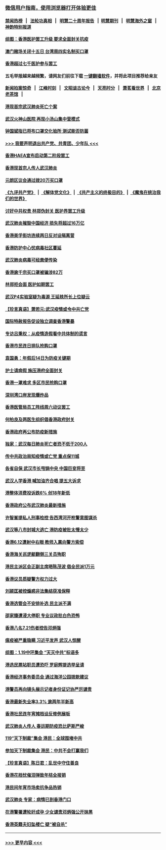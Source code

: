 ### [微信用户指南，使用浏览器打开体验更佳](https://github.com/gfw-breaker/banned-news1/blob/master/indexes/wechat-guide.md?t=0)
#### [禁闻热榜](热点新闻.md?t=0)  &nbsp;&nbsp;|&nbsp;&nbsp; [法轮功真相](https://github.com/gfw-breaker/truth/blob/master/README.md?t=0) &nbsp;&nbsp;|&nbsp;&nbsp; [明慧二十周年报告](https://github.com/gfw-breaker/mh-reports/blob/master/README.md?t=0) &nbsp;&nbsp;|&nbsp;&nbsp;[明慧期刊](https://github.com/gfw-breaker/mh-qikan) &nbsp;&nbsp;|&nbsp;&nbsp; [明慧海外之窗](https://github.com/gfw-breaker/mh-news/blob/master/README.md?t=0) &nbsp;&nbsp;|&nbsp;&nbsp; [神韵特别报道](https://github.com/gfw-breaker/mh-news/blob/master/shenyun.md?t=0)
#### [组图：香港医护罢工升级 要求全面封关抗疫](../pages/nsc415/n11844107.md?t=02051733) 
#### [澳门赌场关闭十五日 台湾周四实名制买口罩](../pages/nsc415/n11845083.md?t=02051733) 
#### [香港超过七千医护参与罢工](../pages/nsc415/n11845051.md?t=02051733) 
#### 五毛举报越来越频繁，请网友们前往下载 [一键翻墙软件](https://github.com/gfw-breaker/ssr-accounts)，并将此项目推荐给亲友
#### [新闻拍案惊奇](https://github.com/gfw-breaker/banned-news1/blob/master/pages/link4.md) &nbsp;&nbsp;|&nbsp;&nbsp; [江峰时刻](https://github.com/gfw-breaker/banned-news1/blob/master/pages/link4.md) &nbsp;&nbsp;|&nbsp;&nbsp; [文昭谈古论今](https://github.com/gfw-breaker/banned-news1/blob/master/pages/link4.md) &nbsp;&nbsp;|&nbsp;&nbsp; [天亮时分](https://github.com/gfw-breaker/banned-news1/blob/master/pages/link4.md) &nbsp;&nbsp;|&nbsp;&nbsp; [萧茗看世界](https://github.com/gfw-breaker/banned-news1/blob/master/pages/link4.md) &nbsp;&nbsp;|&nbsp;&nbsp; [北京老茶馆](https://github.com/gfw-breaker/banned-news1/blob/master/pages/link4.md) &nbsp;&nbsp;|&nbsp;&nbsp; 
#### [港现首宗武汉肺炎死亡个案](../pages/nsc415/n11844998.md?t=02051733) 
#### [武汉火神山医院 再现小汤山集中营模式](../pages/nsc415/n11844763.md?t=02051733) 
#### [钟国斌指已将布口罩交化验所 测试能否防菌](../pages/nsc415/n11842783.md?t=02051733) 
#### [>>> 我要声明退出共产党、共青团、少年队 <<<](https://github.com/begood0513/goodnews/blob/master/quit/letter.md) 
#### [香港HAEA宣布启动第二阶段罢工](../pages/nsc415/n11842723.md?t=02051733) 
#### [香港现首宗人传人武汉肺炎](../pages/nsc415/n11842766.md?t=02051733) 
#### [元朗区议会通过拨20万买口罩](../pages/nsc415/n11842754.md?t=02051733) 
#### [《九评共产党》](https://github.com/begood0513/9ping.md/blob/master/README.md) &nbsp;|&nbsp; [《解体党文化》](../../../../jtdwh.md/blob/master/README.md)  &nbsp;|&nbsp; [《共产主义的终极目的》](../../../../gczydzjmd.md/blob/master/README.md) &nbsp;|&nbsp; [《魔鬼在统治我们的世界》](../../../../mgztzwmdsj.md/blob/master/README.md) 
#### [讨好中共权贵 林郑伪封关 医护界罢工升级](../pages/nsc415/n11842359.md?t=02051733) 
#### [武汉肺炎摧毁中国经济 损失将超过16万亿](../pages/nsc415/n11839723.md?t=02051733) 
#### [香港美孚街坊连续两日反对设隔离营](../pages/nsc415/n11839962.md?t=02051733) 
#### [香港防护中心忧病毒社区蔓延](../pages/nsc415/n11839933.md?t=02051733) 
#### [武汉肺炎病毒可经粪便传染](../pages/nsc415/n11839939.md?t=02051733) 
#### [香港逾千宗买口罩被骗涉82万](../pages/nsc415/n11839914.md?t=02051733) 
#### [林郑拒会面 医护如期罢工](../pages/nsc415/n11839892.md?t=02051733) 
#### [武汉P4实验室疑为毒源 王延轶所长上位疑云](../pages/nsc415/n11835543.md?t=02051733) 
#### [【珍言真语】萧若元:武汉疫情或令中共亡党](../pages/nsc415/n11829394.md?t=02051733) 
#### [国际特赦报告促设独立调查香港警暴](../pages/nsc415/n11833845.md?t=02051733) 
#### [专访吕秉权：从疫情造假看中共体制的谎言](../pages/nsc415/n11833813.md?t=02051733) 
#### [香港市民连日排队抢购口罩](../pages/nsc415/n11833794.md?t=02051733) 
#### [袁国勇：年假后14日为防疫关键期](../pages/nsc415/n11831088.md?t=02051733) 
#### [护士请病假 施压港府全面封关](../pages/nsc415/n11831030.md?t=02051733) 
#### [香港一罩难求 多区市民抢购口罩](../pages/nsc415/n11831002.md?t=02051733) 
#### [深圳湾口岸发现爆炸品](../pages/nsc415/n11828802.md?t=02051733) 
#### [香港医管局员工阵线周六动议罢工](../pages/nsc415/n11828762.md?t=02051733) 
#### [何柏良及两医生组织倡香港政府封关](../pages/nsc415/n11828749.md?t=02051733) 
#### [香港政府再公布防疫新措施](../pages/nsc415/n11828716.md?t=02051733) 
#### [独家：武汉每日肺炎死亡者恐不低于200人](../pages/nsc415/n11828240.md?t=02051733) 
#### [传中共政治局知疫情或亡党 重点保11城](../pages/nsc415/n11828145.md?t=02051733) 
#### [各省自保 武汉市长甩锅中央 中国巨变将至](../pages/nsc415/n11828021.md?t=02051733) 
#### [武汉人学香港 喊加油齐合唱 提五大诉求](../pages/nsc415/n11827046.md?t=02051733) 
#### [港整体消费投诉跌6% 创18年新低](../pages/nsc415/n11817280.md?t=02051733) 
#### [香港政府公布武汉肺炎最新措施](../pages/nsc415/n11817152.md?t=02051733) 
#### [许智峯提私人刑事检控 告西湾河开枪警意图谋杀](../pages/nsc415/n11817132.md?t=02051733) 
#### [武汉等八市封城大逃亡 港防疫被批太慢太少](../pages/nsc415/n11817058.md?t=02051733) 
#### [香港6.12遭射中右眼 教师入禀向警方索偿](../pages/nsc415/n11814678.md?t=02051733) 
#### [香港海关巡逻艇翻侧三关员殉职](../pages/nsc415/n11814604.md?t=02051733) 
#### [港民主派区会正副主席晤陈茂波 倡全民派1万元](../pages/nsc415/n11814582.md?t=02051733) 
#### [香港议员质疑警方权力过大](../pages/nsc415/n11814560.md?t=02051733) 
#### [刘颕匡被控煽惑非法集结获准保释](../pages/nsc415/n11811727.md?t=02051733) 
#### [香港选管会不安排补选 民主派不满](../pages/nsc415/n11811691.md?t=02051733) 
#### [邵家臻遭浸大停职 专业议政批白色恐怖](../pages/nsc415/n11811670.md?t=02051733) 
#### [香港八名7.21伤者控告邓炳强](../pages/nsc415/n11811623.md?t=02051733) 
#### [瘟疫被严重隐瞒 习近平发声 武汉人惊醒](../pages/nsc415/n11811186.md?t=02051733) 
#### [组图：1.19中环集会 “天灭中共”标语多](../pages/nsc415/n11809514.md?t=02051733) 
#### [港选民票站职员遭恐吓 罗庭辉提选举呈请](../pages/nsc415/n11808914.md?t=02051733) 
#### [香港经济事务委员会 通过海洋公园拨款建议](../pages/nsc415/n11808906.md?t=02051733) 
#### [港警员再向镜头展示记者身份证记协严厉谴责](../pages/nsc415/n11808888.md?t=02051733) 
#### [香港最新失业率3.3% 逾两年半新高](../pages/nsc415/n11808887.md?t=02051733) 
#### [香港社民连年宵摊档设反修例展板](../pages/nsc415/n11808857.md?t=02051733) 
#### [武汉肺炎人传人 春运期防疫恐比萨斯严峻](../pages/nsc415/n11808739.md?t=02051733) 
#### [119“天下制裁”集会 港民：全球围堵中共](../pages/nsc415/n11806318.md?t=02051733) 
#### [参加天下制裁集会 港民：中共不会打赢我们](../pages/nsc415/n11806596.md?t=02051733) 
#### [【珍言真语】陈日君：乱世中守住善良](../pages/nsc415/n11806247.md?t=02051733) 
#### [香港花档忧催泪弹致年桔全报销](../pages/nsc415/n11806130.md?t=02051733) 
#### [港民间年宵市场卖抗争品热销](../pages/nsc415/n11806073.md?t=02051733) 
#### [武汉肺炎 专家：病情已到香港门口](../pages/nsc415/n11806020.md?t=02051733) 
#### [在港警署遭轮奸成孕 少女谴责邓炳强公开抹黑](../pages/nsc415/n11805981.md?t=02051733) 
#### [香港英籍夫妇坠楼亡 疑“被自杀”](../pages/nsc415/n11805937.md?t=02051733) 

----
#### [ >>> 更早内容 <<< ](../indexes/nsc415-earlier.md)
